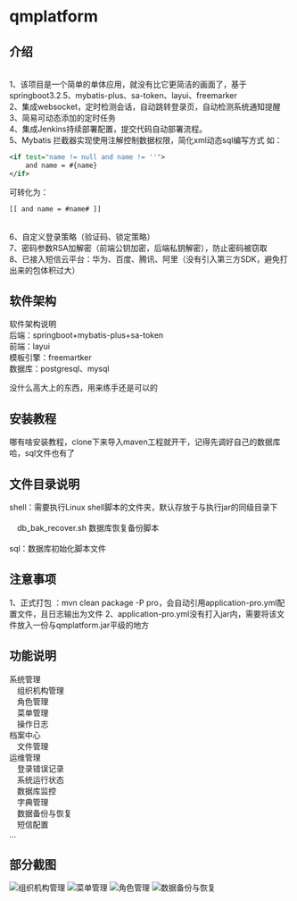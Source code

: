 # qmplatform

## 介绍
<br/>1、该项目是一个简单的单体应用，就没有比它更简洁的画面了，基于springboot3.2.5、mybatis-plus、sa-token、layui、freemarker<br/>
2、集成websocket，定时检测会话，自动跳转登录页，自动检测系统通知提醒<br/>
3、简易可动态添加的定时任务<br/>
4、集成Jenkins持续部署配置，提交代码自动部署流程。<br/>
5、Mybatis 拦截器实现使用注解控制数据权限，简化xml动态sql编写方式
如：<br/>
```xml
<if test="name != null and name != ''">
    and name = #{name}
</if>
```
可转化为：<br/>
```xml
[[ and name = #name# ]]
```
<br/>
6、自定义登录策略（验证码、锁定策略）<br/>
7、密码参数RSA加解密（前端公钥加密，后端私钥解密），防止密码被窃取 <br/>
8、已接入短信云平台：华为、百度、腾讯、阿里（没有引入第三方SDK，避免打出来的包体积过大）

## 软件架构
软件架构说明<br/>
后端：springboot+mybatis-plus+sa-token<br/>
前端：layui<br/>
模板引擎：freemartker<br/>
数据库：postgresql、mysql<br/>

没什么高大上的东西，用来练手还是可以的


## 安装教程

哪有啥安装教程，clone下来导入maven工程就开干，记得先调好自己的数据库哈，sql文件也有了

## 文件目录说明
shell：需要执行Linux shell脚本的文件夹，默认存放于与执行jar的同级目录下<br/>	
&emsp;db_bak_recover.sh   数据库恢复备份脚本<br/>	
sql：数据库初始化脚本文件

## 注意事项
1、正式打包 ：mvn clean package -P pro，会自动引用application-pro.yml配置文件，且日志输出为文件
2、application-pro.yml没有打入jar内，需要将该文件放入一份与qmplatform.jar平级的地方<br/>

## 功能说明

系统管理<br>
&emsp;组织机构管理<br>
&emsp;角色管理<br>
&emsp;菜单管理<br>
&emsp;操作日志<br>
档案中心<br>
&emsp;文件管理<br>
运维管理<br>
&emsp;登录错误记录<br>
&emsp;系统运行状态<br>
&emsp;数据库监控<br>
&emsp;字典管理<br>
&emsp;数据备份与恢复<br>
&emsp;短信配置<br>
...

## 部分截图
![组织机构管理](https://images.gitee.com/uploads/images/2021/0630/084640_d280694c_1324727.png "屏幕截图.png")
![菜单管理](https://images.gitee.com/uploads/images/2021/0630/084718_d9fb0fab_1324727.png "屏幕截图.png")
![角色管理](https://images.gitee.com/uploads/images/2021/0630/084748_1fead9b7_1324727.png "屏幕截图.png")
![数据备份与恢复](https://images.gitee.com/uploads/images/2021/0630/084810_0fc6f7d8_1324727.png "屏幕截图.png")


